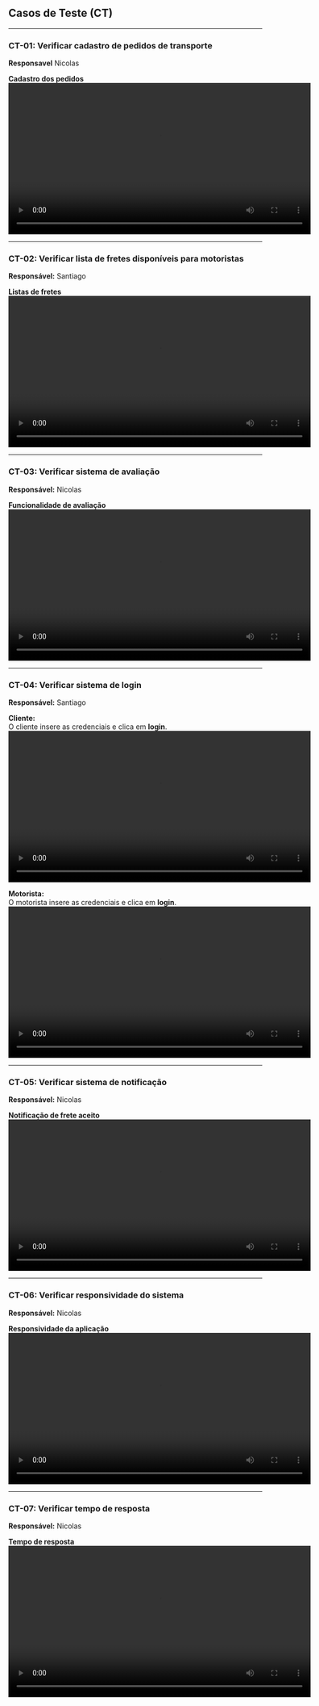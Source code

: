 ## Casos de Teste (CT)

---

### CT-01: Verificar cadastro de pedidos de transporte 
**Responsavel** Nicolas

**Cadastro dos pedidos**
<video controls width="600">
  <source src="https://github.com/ICEI-PUC-Minas-PMV-SI/pmv-si-2025-1-pe1-t5-g4-turma5/raw/main/docs/vid/cadastro%20de%20pedidos.mp4" type="video/mp4">
  Seu navegador não suporta o elemento de vídeo.
</video>

---

### CT-02: Verificar lista de fretes disponíveis para motoristas  
**Responsável:** Santiago

**Listas de fretes**
<video controls width="600">
  <source src="https://github.com/ICEI-PUC-Minas-PMV-SI/pmv-si-2025-1-pe1-t5-g4-turma5/raw/main/docs/vid/fretes%20disponiveis%20para%20motorista.mp4" type="video/mp4">
  Seu navegador não suporta o elemento de vídeo.
</video>

---

### CT-03: Verificar sistema de avaliação  
**Responsável:** Nicolas

**Funcionalidade de avaliação**
<video controls width="600">
  <source src="https://github.com/ICEI-PUC-Minas-PMV-SI/pmv-si-2025-1-pe1-t5-g4-turma5/raw/main/docs/vid/sistema%20de%20avalia%C3%A7%C3%A3o.mp4" type="video/mp4">
  Seu navegador não suporta o elemento de vídeo.
</video>

---

### CT-04: Verificar sistema de login  
**Responsável:** Santiago  

**Cliente:**  
O cliente insere as credenciais e clica em **login**.  
<video controls width="600">
  <source src="https://github.com/ICEI-PUC-Minas-PMV-SI/pmv-si-2025-1-pe1-t5-g4-turma5/raw/main/docs/vid/loginclientefun.mp4" type="video/mp4">
  Seu navegador não suporta o elemento de vídeo.
</video>

**Motorista:**  
O motorista insere as credenciais e clica em **login**.  
<video controls width="600">
  <source src="https://github.com/ICEI-PUC-Minas-PMV-SI/pmv-si-2025-1-pe1-t5-g4-turma5/raw/main/docs/vid/loginmotoristafun.mp4" type="video/mp4">
  Seu navegador não suporta o elemento de vídeo.
</video>

---

### CT-05: Verificar sistema de notificação  
**Responsável:** Nicolas

**Notificação de frete aceito**
<video controls width="600">
  <source src="https://github.com/ICEI-PUC-Minas-PMV-SI/pmv-si-2025-1-pe1-t5-g4-turma5/raw/main/docs/vid/funcionalidade%20de%20notifica%C3%A7%C3%A3o.mp4" type="video/mp4">
  Seu navegador não suporta o elemento de vídeo.
</video>

---

### CT-06: Verificar responsividade do sistema  
**Responsável:** Nicolas

**Responsividade da aplicação**
<video controls width="600">
  <source src="https://github.com/ICEI-PUC-Minas-PMV-SI/pmv-si-2025-1-pe1-t5-g4-turma5/raw/main/docs/vid/responsividade.mp4" type="video/mp4">
  Seu navegador não suporta o elemento de vídeo.
</video>

---

### CT-07: Verificar tempo de resposta  
**Responsável:** Nicolas

**Tempo de resposta**
<video controls width="600">
  <source src="https://github.com/ICEI-PUC-Minas-PMV-SI/pmv-si-2025-1-pe1-t5-g4-turma5/raw/main/docs/vid/tempo%20de%20resposta.mp4" type="video/mp4">
  Seu navegador não suporta o elemento de vídeo.
</video>
